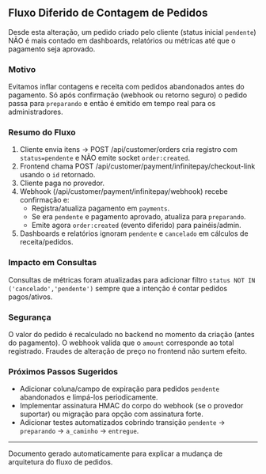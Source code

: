 ## Fluxo Diferido de Contagem de Pedidos

Desde esta alteração, um pedido criado pelo cliente (status inicial `pendente`) NÃO é mais contado em dashboards, relatórios ou métricas até que o pagamento seja aprovado.

### Motivo
Evitamos inflar contagens e receita com pedidos abandonados antes do pagamento. Só após confirmação (webhook ou retorno seguro) o pedido passa para `preparando` e então é emitido em tempo real para os administradores.

### Resumo do Fluxo
1. Cliente envia itens -> POST /api/customer/orders cria registro com `status=pendente` e NÃO emite socket `order:created`.
2. Frontend chama POST /api/customer/payment/infinitepay/checkout-link usando o `id` retornado.
3. Cliente paga no provedor.
4. Webhook (/api/customer/payment/infinitepay/webhook) recebe confirmação e:
   - Registra/atualiza pagamento em `payments`.
   - Se era `pendente` e pagamento aprovado, atualiza para `preparando`.
   - Emite agora `order:created` (evento diferido) para painéis/admin.
5. Dashboards e relatórios ignoram `pendente` e `cancelado` em cálculos de receita/pedidos.

### Impacto em Consultas
Consultas de métricas foram atualizadas para adicionar filtro `status NOT IN ('cancelado','pendente')` sempre que a intenção é contar pedidos pagos/ativos.

### Segurança
O valor do pedido é recalculado no backend no momento da criação (antes do pagamento). O webhook valida que o `amount` corresponde ao total registrado. Fraudes de alteração de preço no frontend não surtem efeito.

### Próximos Passos Sugeridos
- Adicionar coluna/campo de expiração para pedidos `pendente` abandonados e limpá-los periodicamente.
- Implementar assinatura HMAC do corpo do webhook (se o provedor suportar) ou migração para opção com assinatura forte.
- Adicionar testes automatizados cobrindo transição `pendente` -> `preparando` -> `a_caminho` -> `entregue`.

---
Documento gerado automaticamente para explicar a mudança de arquitetura do fluxo de pedidos.